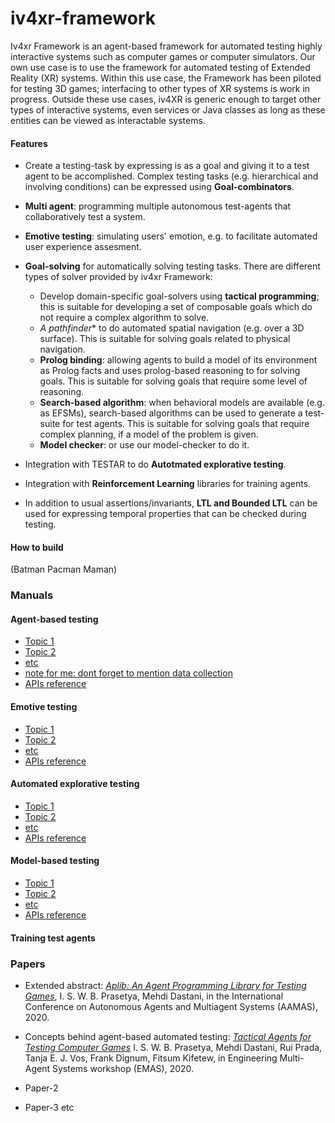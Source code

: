 # iv4xr-framework

Iv4xr Framework is an agent-based framework for automated testing highly interactive systems such as computer games or computer simulators. Our own use case is to use the framework for automated testing of Extended Reality (XR) systems. Within this use case, the Framework has been piloted for testing 3D games; interfacing to other types of XR systems is work in progress. Outside these use cases, iv4XR is generic enough to target other types of interactive systems, even services or Java classes as long as these entities can be viewed as interactable systems.

#### Features

  * Create a testing-task by expressing is as a goal and giving it to a test agent to be accomplished. Complex testing tasks (e.g. hierarchical and involving conditions) can be expressed using **Goal-combinators**.

  * **Multi agent**: programming multiple autonomous test-agents that collaboratively test a system.

  * **Emotive testing**: simulating users' emotion, e.g. to facilitate automated user experience assesment.

  * **Goal-solving** for automatically solving testing tasks. There are different types of solver provided by iv4xr Framework:

    * Develop domain-specific goal-solvers using **tactical programming**; this is suitable for developing a set of composable goals which do not require a complex algorithm to solve.
    * **A* pathfinder** to do automated spatial navigation (e.g. over a 3D surface). This is suitable for solving goals related to physical navigation.
    * **Prolog binding**: allowing agents to build a model of its environment as Prolog facts and uses prolog-based reasoning to for solving goals. This is suitable for solving goals that require some level of reasoning.
    * **Search-based algorithm**: when behavioral models are available (e.g. as EFSMs), search-based algorithms can be used to generate a test-suite for test agents. This is suitable for solving goals that require complex planning, if a model of the problem is given.
    * **Model checker**: or use our model-checker to do it.

  * Integration with TESTAR to do **Autotmated explorative testing**.
  * Integration with **Reinforcement Learning** libraries for training agents.    
  * In addition to usual assertions/invariants, **LTL and Bounded LTL** can be used for expressing temporal properties that can be checked during testing.

#### How to build

(Batman Pacman Maman)

### Manuals


#### Agent-based testing

   * [Topic 1](link)
   * [Topic 2](link)
   * [etc](link)
   * [note for me: dont forget to mention data collection](link)
   * [APIs reference](link)

#### Emotive testing

   * [Topic 1](link)
   * [Topic 2](link)
   * [etc](link)
   * [APIs reference](link)

#### Automated explorative testing

* [Topic 1](link)
* [Topic 2](link)
* [etc](link)
* [APIs reference](link)

#### Model-based testing

* [Topic 1](link)
* [Topic 2](link)
* [etc](link)
* [APIs reference](link)

#### Training test agents


### Papers

  * Extended abstract: [_Aplib: An Agent Programming Library for Testing Games_](http://ifaamas.org/Proceedings/aamas2020/pdfs/p1972.pdf), I. S. W. B. Prasetya,  Mehdi Dastani, in the International Conference on Autonomous Agents and Multiagent Systems (AAMAS), 2020.

  * Concepts behind agent-based automated testing:
    [_Tactical Agents for Testing Computer Games_](https://emas2020.in.tu-clausthal.de/files/emas/papers-h/EMAS2020_paper_6.pdf)
  I. S. W. B. Prasetya, Mehdi Dastani, Rui Prada, Tanja E. J. Vos, Frank Dignum, Fitsum Kifetew,
  in Engineering Multi-Agent Systems workshop (EMAS), 2020.

  * Paper-2
  * Paper-3 etc
